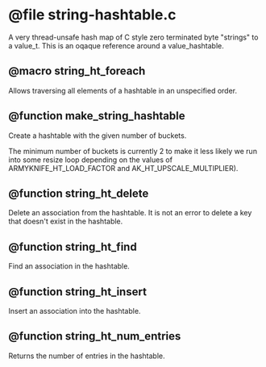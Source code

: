 # @file string-hashtable.c

A very thread-unsafe hash map of C style zero terminated byte
"strings" to a value_t. This is an oqaque reference around a
value_hashtable.
 
## @macro string_ht_foreach

Allows traversing all elements of a hashtable in an unspecified
order.
 
## @function make_string_hashtable

Create a hashtable with the given number of buckets.

The minimum number of buckets is currently 2 to make it less likely
we run into some resize loop depending on the values of
ARMYKNIFE_HT_LOAD_FACTOR and AK_HT_UPSCALE_MULTIPLIER).
 
## @function string_ht_delete

Delete an association from the hashtable. It is not an error to
delete a key that doesn't exist in the hashtable.
 
## @function string_ht_find

Find an association in the hashtable.
 
## @function string_ht_insert

Insert an association into the hashtable.
 
## @function string_ht_num_entries

Returns the number of entries in the hashtable.
 
